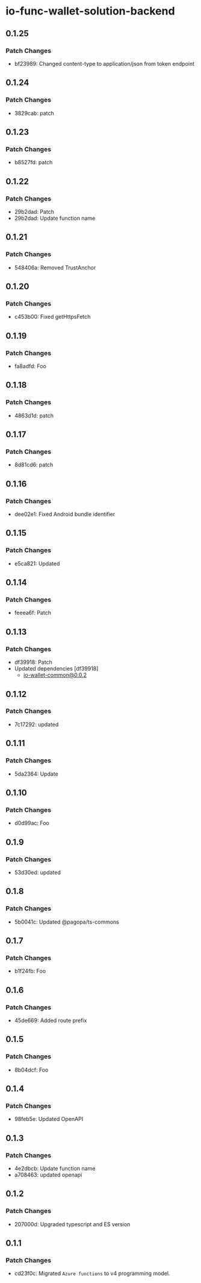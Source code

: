 # io-func-wallet-solution-backend

## 0.1.25

### Patch Changes

- bf23989: Changed content-type to application/json from token endpoint

## 0.1.24

### Patch Changes

- 3829cab: patch

## 0.1.23

### Patch Changes

- b8527fd: patch

## 0.1.22

### Patch Changes

- 29b2dad: Patch
- 29b2dad: Update function name

## 0.1.21

### Patch Changes

- 548406a: Removed TrustAnchor

## 0.1.20

### Patch Changes

- c453b00: Fixed getHttpsFetch

## 0.1.19

### Patch Changes

- fa8adfd: Foo

## 0.1.18

### Patch Changes

- 4863d1d: patch

## 0.1.17

### Patch Changes

- 8d81cd6: patch

## 0.1.16

### Patch Changes

- dee02e1: Fixed Android bundle identifier

## 0.1.15

### Patch Changes

- e5ca821: Updated

## 0.1.14

### Patch Changes

- feeea6f: Patch

## 0.1.13

### Patch Changes

- df39918: Patch
- Updated dependencies [df39918]
  - io-wallet-common@0.0.2

## 0.1.12

### Patch Changes

- 7c17292: updated

## 0.1.11

### Patch Changes

- 5da2364: Update

## 0.1.10

### Patch Changes

- d0d99ac: Foo

## 0.1.9

### Patch Changes

- 53d30ed: updated

## 0.1.8

### Patch Changes

- 5b0041c: Updated @pagopa/ts-commons

## 0.1.7

### Patch Changes

- b1f24fb: Foo

## 0.1.6

### Patch Changes

- 45de669: Added route prefix

## 0.1.5

### Patch Changes

- 8b04dcf: Foo

## 0.1.4

### Patch Changes

- 98feb5e: Updated OpenAPI

## 0.1.3

### Patch Changes

- 4e2dbcb: Update function name
- a708463: updated openapi

## 0.1.2

### Patch Changes

- 207000d: Upgraded typescript and ES version

## 0.1.1

### Patch Changes

- cd23f0c: Migrated `Azure functions` to v4 programming model.
